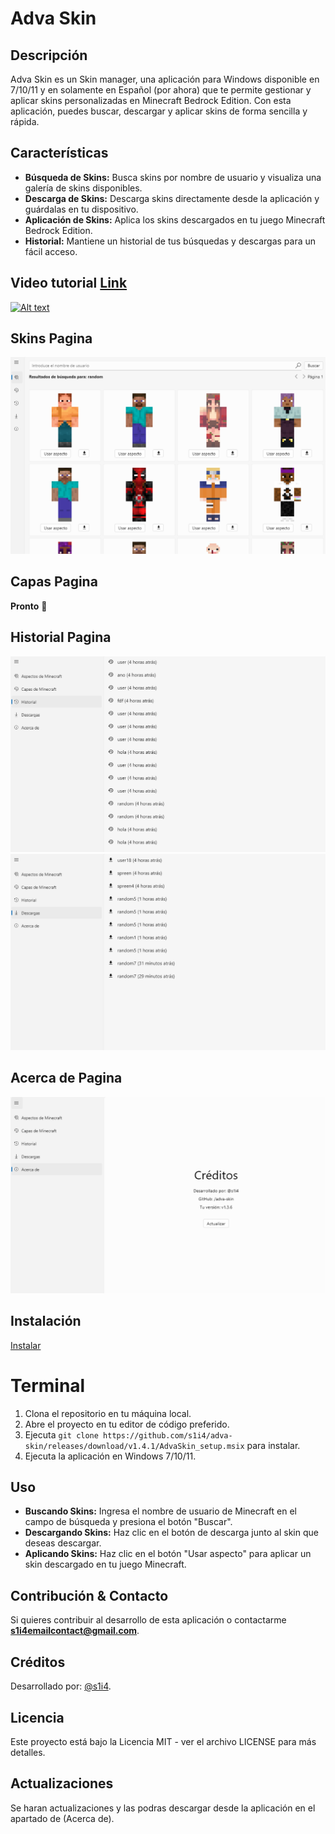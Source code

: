 
# Adva Skin

## Descripción

Adva Skin es un Skin manager, una aplicación para Windows disponible en 7/10/11 y en solamente en Español (por ahora)
que te permite gestionar y aplicar skins personalizadas en Minecraft Bedrock Edition. Con esta aplicación, puedes buscar, descargar y aplicar skins de forma sencilla y rápida.

## Características

-   **Búsqueda de Skins:** Busca skins por nombre de usuario y visualiza una galería de skins disponibles.
-   **Descarga de Skins:** Descarga skins directamente desde la aplicación y guárdalas en tu dispositivo.
-   **Aplicación de Skins:** Aplica los skins descargados en tu juego Minecraft Bedrock Edition.
-   **Historial:** Mantiene un historial de tus búsquedas y descargas para un fácil acceso.

## Video tutorial [Link](https://www.youtube.com/watch?v=SP0BVJaP5-U)
[![Alt text](https://img.youtube.com/vi/SP0BVJaP5-U/0.jpg)](https://www.youtube.com/watch?v=SP0BVJaP5-U)

## Skins Pagina
![Capture 1](https://github.com/s1i4/adva-skin/blob/main/Application%20screenshots/Capture.png)

## Capas Pagina
**Pronto** 👀

## Historial Pagina
![Capture 2](https://github.com/s1i4/adva-skin/blob/main/Application%20screenshots/Capture2.png)
![Capture 3](https://github.com/s1i4/adva-skin/blob/main/Application%20screenshots/Capture3.png)

## Acerca de Pagina
![Capture 4](https://github.com/s1i4/adva-skin/blob/main/Application%20screenshots/Capture4.png)


## Instalación 
[Instalar](https://github.com/s1i4/adva-skin/releases/download/v1.4.1/AdvaSkin_setup.msix)

# Terminal
1.  Clona el repositorio en tu máquina local.
2.  Abre el proyecto en tu editor de código preferido.
3.  Ejecuta `git clone https://github.com/s1i4/adva-skin/releases/download/v1.4.1/AdvaSkin_setup.msix` para instalar.
4.  Ejecuta la aplicación en Windows 7/10/11.

## Uso
-   **Buscando Skins:** Ingresa el nombre de usuario de Minecraft en el campo de búsqueda y presiona el botón "Buscar".
-   **Descargando Skins:** Haz clic en el botón de descarga junto al skin que deseas descargar.
-   **Aplicando Skins:** Haz clic en el botón "Usar aspecto" para aplicar un skin descargado en tu juego Minecraft.

## Contribución & Contacto

Si quieres contribuir al desarrollo de esta aplicación o contactarme
**s1i4emailcontact@gmail.com**.

## Créditos

Desarrollado por: [@s1i4](https://github.com/s1i4).

## Licencia

Este proyecto está bajo la Licencia MIT - ver el archivo LICENSE para más detalles.

## Actualizaciones

Se haran actualizaciones y las podras descargar desde la aplicación en el apartado de (Acerca de).
